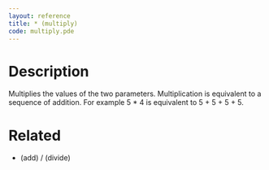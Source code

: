 ```yaml
---
layout: reference
title: * (multiply)
code: multiply.pde
---
```


# Description

Multiplies the values of the two parameters. Multiplication is equivalent to a sequence of addition. For example 5 * 4 is equivalent to 5 + 5 + 5 + 5.

# Related

+ (add)
/ (divide)
